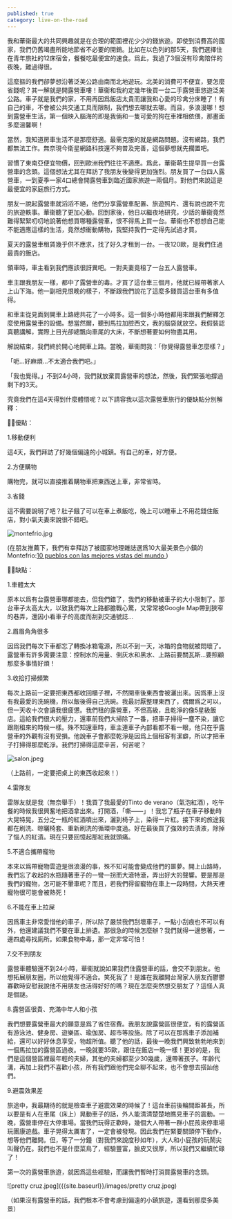 ```yaml
---
published: true
category: live-on-the-road
---
```

我和華衞最大的共同興趣就是在合理的範圍裡花少少的錢旅遊。即使到消費高的國家，我們仍舊竭盡所能地節省不必要的開銷。比如在以色列的那5天，我們選擇住在青年旅社的12床宿舍，餐餐吃最便宜的速食。爲此，我過了3個沒有珍禽陪伴的夜晚，難過得很。

這麼摳的我們卻夢想沿著泛美公路由南而北地遊玩。北美的消費可不便宜，要怎麼省錢呢？其一解就是開露營車嘍！華衞和我約定幾年後買一台二手露營車悠遊泛美公路。車子就是我們的家，不用再因爲飯店太貴而讓我和心愛的珍禽分床睡了！有自己的車，不會被公共交通工具而限制，我們想去哪就去哪。而且，多浪漫哪！想到露營車生活，第一個映入腦海的即是我倆和一隻可愛的狗在車裡相依偎，那畫面多麼溫馨啊！

當然，我知道房車生活不是那麼舒適。最需克服的就是網路問題。沒有網路，我們都無法工作。無奈現今衛星網路科技還不夠普及完善，這個夢想就先擱置吧。

習慣了東南亞便宜物價，回到歐洲我們往往不適應。爲此，華衞萌生提早買一台露營車的念頭。這個想法尤其在拜訪了我朋友後變得更加強烈。朋友買了一台四人露營車，一到夏季一家4口總會開露營車到臨近國家旅遊一兩個月。對他們來說這是最便宜的家庭旅行方式。

朋友一說起露營車就滔滔不絕，他們分享露營車配置、旅遊照片、還有說也說不完的旅遊軼事。華衞聽了更加心動。回到家後，他日以繼夜地研究，少話的華衞竟然難得絮絮叨叨地說著他想買哪種露營車，恨不得馬上買一台。華衞也不想想自己能不能適應這樣的生活，竟然想衝動購物，我堅持我們一定得先試過才買。

夏天的露營車租賃幾乎供不應求，找了好久才租到一台。一夜120歐，是我們住過最貴的飯店。

領車時，車主看到我們應該很訝異吧。一對夫妻竟租了一台五人露營車。

車主跟我朋友一樣，都中了露營車的毒。才買了這台車三個月，他就已經帶著家人上山下海。他一副相見恨晚的樣子，不斷跟我們說花了這麼多錢買這台車有多值得。

和車主從見面到開車上路總共花了一小時多。這一個多小時他都用來跟我們解釋怎麼使用露營車的設備。想當然爾，聽到馬拉加腔西文，我的腦袋就放空。我假裝認真聽講解，實際上目光卻總飄向車尾的大床，不斷想著要如何物盡其用。

解說結束，我們終於開心地開車上路。當晚，華衞問我：「你覺得露營車怎麼樣？」

「呃...好麻煩...不太適合我們吧。」

「我也覺得。」不到24小時，我們就放棄買露營車的想法，然後，我們緊張地撐過剩下的3天。

究竟我們在這4天得到什麼體悟呢？以下請容我以這次露營車旅行的優缺點分別解釋：

👍🏽優點：

1.移動便利

這4天，我們拜訪了好幾個偏遠的小城鎮。有自己的車，好方便。

2.方便購物

購物完，就可以直接推着購物車把東西送上車，非常省時。

3.省錢

這不需要說明了吧？肚子餓了可以在車上煮飯吃，晚上可以睡車上不用花錢住飯店，對小氣夫妻來說很不錯吧。

![montefrio.jpg]({{site.baseurl}}/images/montefrio.jpg)

(在朋友推薦下，我們有幸拜訪了被國家地理雜誌選爲10大最美景色小鎮的Montefrio:[10 pueblos con las mejores vistas del mundo ](https://www.nationalgeographic.com.es/viajes/10-pueblos-con-las-mejores-vistas-del-mundo_9109/2))


👎🏽缺點：

1.車體太大

原本以爲有台露營車哪都能去，但我們錯了，我們的移動被車子的大小限制了。那台車子太高太大，以致我們每次上路都膽戰心驚，又常常被Google Map帶到狹窄的巷弄，還因小看車子的高度而刮到交通號誌...

2.眉眉角角很多

因爲我們每次下車都忘了轉換冰箱電源，所以不到一天，冰箱的食物就被悶壞了。露營車有許多需要注意：控制水的用量、倒灰水和黑水、上路前要關瓦斯...要照顧那麼多事情好煩！

3.收拾打掃頻繁

每次上路前一定要把東西都收回櫃子裡，不然開車後東西會被灑出來。因爲車上沒有我最愛的洗碗機，所以飯後得自己洗碗。我最討厭整理東西了，偶爾爲之可以，但一天收十次會讓我很疲憊。我們租的露營車，不但高級，且乾淨的像5星級飯店。這給我們很大的壓力，還車前我們大掃除了一番，把車子掃得一塵不染，讓它跟剛租來的時候一樣。殊不知還車時，車主連車子內部看都不看一眼，他只在乎露營車的外觀有沒有受損。他說車子會那麼乾淨是因爲上個租客有潔癖，所以才把車子打掃得那麼乾淨。我們打掃得這麼辛苦，何苦呢？

![salon.jpeg]({{site.baseurl}}/images/salon.jpeg)

（上路前，一定要把桌上的東西收起來！）

4.雷隊友

雷隊友就是我（無奈舉手）！我買了我最愛的Tinto de verano（氣泡紅酒），吃午餐的時候我很興奮地把酒拿出來。打開酒，「嘶——」！我忘了瓶子在車子移動時大晃特晃，五分之一瓶的紅酒噴出來，灑到椅子上，染得一片紅。接下來的旅途我都在刷洗、晾曬椅套、重新刷洗的循環中度過。好在最後買了強效的去漬液，除掉了惱人的紅漬。現在只要回憶起那紅我就頭痛。

5.不適合攜帶寵物

本來以爲帶寵物雲遊是很浪漫的事，殊不知可能會變成他們的噩夢。開上山路時，我們忘了收起的水瓶隨著車子的一彎一拐而大滾特滾，弄出好大的聲響。要是那是我們的寵物，怎可能不暈車呢？而且，若我們得留寵物在車上一段時間，大熱天裡寵物很可能會被熱死！

6.不能在車上拉屎

因爲車主非常愛惜他的車子，所以除了嚴禁我們刮壞車子，一點小刮痕也不可以有外，他還建議我們不要在車上排遺。那很急的時候怎麼辦？我們就得一邊憋著，一邊四處尋找廁所。如果食物中毒，那一定非常可怕！

7.交不到朋友

露營車體驗還不到24小時，華衞就說如果我們住露營車的話，會交不到朋友。他想拓展朋友圈，所以他覺得不適合。笑死我了！是誰在我離開台灣家人朋友而鬱鬱寡歡時安慰我說他不用朋友也活得好好的嗎？現在怎麼突然想交朋友了？這怪人真是個謎。

8.露營區很貴、充滿中年人和小孩

我們想要露營車最大的願意是爲了省住宿費。我朋友說露營區很便宜，有的露營區有游泳池、健身房、遊樂區、瑜伽房、超市等設施。除了可以在那爲車子添加補給，還可以好好休息享受，物超所值。聽了他的話，最後一晚我們興致勃勃地來到一個馬拉加的露營區過夜。一晚就要35歐，跟住在飯店一晚一樣！更妙的是，我們是這個營區裡最年輕的夫婦，其他的夫婦都至少30幾歲，還帶著孩子。年齡代溝，再加上我們不喜歡小孩，所有我們跟他們完全聊不起來，也不會想去搭訕他們。

9.避震效果差

旅途中，我最期待的就是檢查車子避震效果的時候了！這台車前後輪間距甚長，所以要是有人在車尾（床上）晃動車子的話，外人能清清楚楚地瞧見車子的震動。一晚，露營車停在大停車場。當我們玩得正歡時，幾個大人帶著一群小屁孩來停車場玩團康遊戲。車子晃得太厲害了，一定會被發現。因此我們在緊要關頭停下動作，想等他們離開。但，等了一分鐘（對我們來說度秒如年），大人和小屁孩的玩鬧尖叫聲仍在。我們也不是什麼菜鳥了，經驗豐富，臉皮又很厚，所以我們又繼續忙碌了！

第一次的露營車旅遊，就因爲這些經驗，而讓我們暫時打消買露營車的念頭。

![pretty cruz.jpeg]({{site.baseurl}}/images/pretty cruz.jpeg)

（如果沒有露營車的話，我們根本不會考慮到偏遠的小鎮旅遊，還看到那麼多美景）
